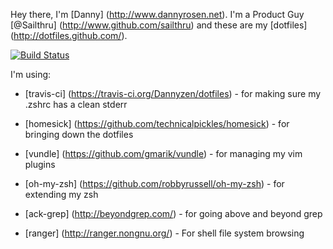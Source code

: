 Hey there, I'm [Danny] (http://www.dannyrosen.net). I'm a Product Guy [@Sailthru] (http://www.github.com/sailthru) and these are my [dotfiles] (http://dotfiles.github.com/).


[![Build Status](https://travis-ci.org/Dannyzen/dotfiles.png?branch=master)](https://travis-ci.org/Dannyzen/dotfiles)


I'm using:

*  [travis-ci] (https://travis-ci.org/Dannyzen/dotfiles) - for making sure my .zshrc has a clean stderr 

* [homesick] (https://github.com/technicalpickles/homesick) - for bringing down the dotfiles
*	[vundle] (https://github.com/gmarik/vundle) - for managing my vim plugins

*	[oh-my-zsh] (https://github.com/robbyrussell/oh-my-zsh) - for extending my zsh 

* [ack-grep] (http://beyondgrep.com/) - for going above and beyond grep

* [ranger] (http://ranger.nongnu.org/) - For shell file system browsing
